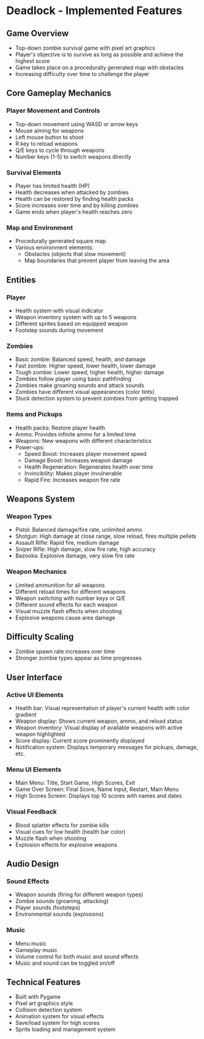 # Deadlock - Implemented Features

## Game Overview
- Top-down zombie survival game with pixel art graphics
- Player's objective is to survive as long as possible and achieve the highest score
- Game takes place on a procedurally generated map with obstacles
- Increasing difficulty over time to challenge the player

## Core Gameplay Mechanics

### Player Movement and Controls
- Top-down movement using WASD or arrow keys
- Mouse aiming for weapons
- Left mouse button to shoot
- R key to reload weapons
- Q/E keys to cycle through weapons
- Number keys (1-5) to switch weapons directly

### Survival Elements
- Player has limited health (HP)
- Health decreases when attacked by zombies
- Health can be restored by finding health packs
- Score increases over time and by killing zombies
- Game ends when player's health reaches zero

### Map and Environment
- Procedurally generated square map
- Various environment elements:
  - Obstacles (objects that slow movement)
  - Map boundaries that prevent player from leaving the area

## Entities

### Player
- Health system with visual indicator
- Weapon inventory system with up to 5 weapons
- Different sprites based on equipped weapon
- Footstep sounds during movement

### Zombies
- Basic zombie: Balanced speed, health, and damage
- Fast zombie: Higher speed, lower health, lower damage
- Tough zombie: Lower speed, higher health, higher damage
- Zombies follow player using basic pathfinding
- Zombies make groaning sounds and attack sounds
- Zombies have different visual appearances (color tints)
- Stuck detection system to prevent zombies from getting trapped

### Items and Pickups
- Health packs: Restore player health
- Ammo: Provides infinite ammo for a limited time
- Weapons: New weapons with different characteristics
- Power-ups:
  - Speed Boost: Increases player movement speed
  - Damage Boost: Increases weapon damage
  - Health Regeneration: Regenerates health over time
  - Invincibility: Makes player invulnerable
  - Rapid Fire: Increases weapon fire rate

## Weapons System

### Weapon Types
- Pistol: Balanced damage/fire rate, unlimited ammo
- Shotgun: High damage at close range, slow reload, fires multiple pellets
- Assault Rifle: Rapid fire, medium damage
- Sniper Rifle: High damage, slow fire rate, high accuracy
- Bazooka: Explosive damage, very slow fire rate

### Weapon Mechanics
- Limited ammunition for all weapons
- Different reload times for different weapons
- Weapon switching with number keys or Q/E
- Different sound effects for each weapon
- Visual muzzle flash effects when shooting
- Explosive weapons cause area damage

## Difficulty Scaling
- Zombie spawn rate increases over time
- Stronger zombie types appear as time progresses

## User Interface

### Active UI Elements
- Health bar: Visual representation of player's current health with color gradient
- Weapon display: Shows current weapon, ammo, and reload status
- Weapon inventory: Visual display of available weapons with active weapon highlighted
- Score display: Current score prominently displayed
- Notification system: Displays temporary messages for pickups, damage, etc.

### Menu UI Elements
- Main Menu: Title, Start Game, High Scores, Exit
- Game Over Screen: Final Score, Name Input, Restart, Main Menu
- High Scores Screen: Displays top 10 scores with names and dates

### Visual Feedback
- Blood splatter effects for zombie kills
- Visual cues for low health (health bar color)
- Muzzle flash when shooting
- Explosion effects for explosive weapons

## Audio Design

### Sound Effects
- Weapon sounds (firing for different weapon types)
- Zombie sounds (groaning, attacking)
- Player sounds (footsteps)
- Environmental sounds (explosions)

### Music
- Menu music
- Gameplay music
- Volume control for both music and sound effects
- Music and sound can be toggled on/off

## Technical Features
- Built with Pygame
- Pixel art graphics style
- Collision detection system
- Animation system for visual effects
- Save/load system for high scores
- Sprite loading and management system